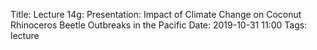 Title: Lecture 14g:  Presentation: Impact of Climate Change on Coconut Rhinoceros Beetle  Outbreaks in the Pacific
Date: 2019-10-31 11:00
Tags: lecture
